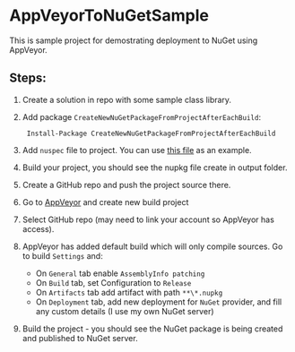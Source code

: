 AppVeyorToNuGetSample
=====================

This is sample project for demostrating deployment to NuGet using AppVeyor.

## Steps:

1. Create a solution in repo with some sample class library.
2. Add package `CreateNewNuGetPackageFromProjectAfterEachBuild`:
     
        Install-Package CreateNewNuGetPackageFromProjectAfterEachBuild

3. Add `nuspec` file to project. You can use [this file](https://github.com/mandrek44/Mandro.Utils/blob/master/Mandro.Utils/Mandro.Utils.nuspec) as an example. 
4. Build your project, you should see the nupkg file create in output folder.
5. Create a GitHub repo and push the project source there.
6. Go to [AppVeyor](http://appveyor.com) and create new build project
7. Select GitHub repo (may need to link your account so AppVeyor has access). 
8. AppVeyor has added default build which will only compile sources. Go to build `Settings` and:
   - On `General` tab enable `AssemblyInfo patching`
   - On `Build` tab, set Configuration to `Release`
   - On `Artifacts` tab add artifact with path `**\*.nupkg`
   - On `Deployment` tab, add new deployment for `NuGet` provider, and fill any custom details (I use my own NuGet server)
9. Build the project - you should see the NuGet package is being created and published to NuGet server.
 
